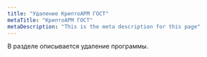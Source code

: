 ```yaml
---
title: "Удаление КриптоАРМ ГОСТ"
metaTitle: "КриптоАРМ ГОСТ"
metaDescription: "This is the meta description for this page"
---
```


В разделе описывается удаление программы.
